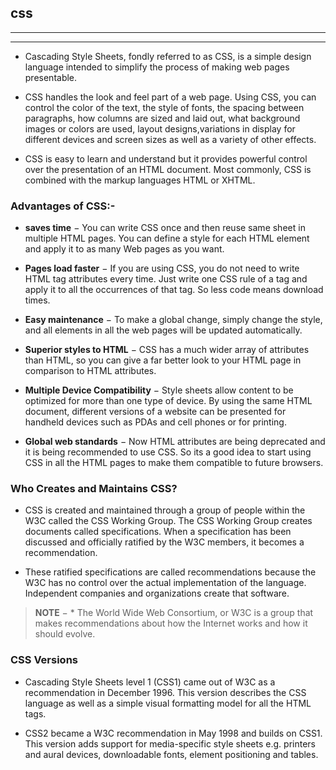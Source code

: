 ﻿

## **css**
---
---
* Cascading Style Sheets, fondly referred to as CSS, is a simple design language intended to simplify the process of making web pages presentable.

* CSS handles the look and feel part of a web page. Using CSS, you can control the color of the text, the style of fonts, the spacing between paragraphs, how columns are sized and laid out, what background images or colors are used, layout designs,variations in display for different devices and screen sizes as well as a variety of other effects.

* CSS is easy to learn and understand but it provides powerful control over the presentation of an HTML document. Most commonly, CSS is combined with the markup languages HTML or XHTML.

### Advantages of CSS:-

   *  **saves time** − You can write CSS once and then reuse same sheet in multiple HTML pages. You can  define a style for each HTML element and apply it to as many Web pages as you want.
 
   *  **Pages load faster** − If you are using CSS, you do not need to write HTML tag attributes every time. Just write one CSS rule of a tag and apply it to all the occurrences of that tag. 
       So less code means       download times.

   *  **Easy maintenance** − To make a global change, simply change the style, and all elements in all the web pages will be updated automatically.

   *  **Superior styles to HTML** − CSS has a much wider array of attributes than HTML, so you can give a far better look to your HTML page in comparison to HTML attributes.

   *  **Multiple Device Compatibility** − Style sheets allow content to be optimized for more than one type of device. By using the same HTML document, different versions of a website can be presented for handheld devices such as PDAs and cell phones or for printing.

   *  **Global web standards** − Now HTML attributes are being deprecated and it is being recommended to use CSS. So its a good idea to start using CSS in all the HTML pages to make them compatible to future browsers.

### Who Creates and Maintains CSS?

* CSS is created and maintained through a group of people within the W3C called the CSS Working Group. The CSS Working Group creates documents called specifications. When a specification has been discussed and officially ratified by the W3C members, it becomes a recommendation.

* These ratified specifications are called recommendations because the W3C has no control over the actual implementation of the language. Independent companies and organizations create that software.

> **NOTE** − * The World Wide Web Consortium, or W3C is a group that makes recommendations              about how the Internet works and how it should evolve.
### CSS Versions

* Cascading Style Sheets level 1 (CSS1) came out of W3C as a recommendation in December 1996. This version describes the CSS language as well as a simple visual formatting model for all the HTML tags.

* CSS2 became a W3C recommendation in May 1998 and builds on CSS1. This version adds support for media-specific style sheets e.g. printers and aural devices, downloadable fonts, element positioning and tables.